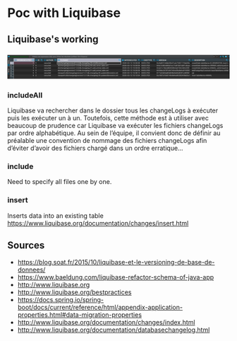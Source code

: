 # Poc with Liquibase

## Liquibase's working

### ![Insert](image/Insert.png)

### includeAll

Liquibase va rechercher dans le dossier tous les changeLogs à exécuter puis les exécuter un à un. 
Toutefois, cette méthode est à utiliser avec beaucoup de prudence car Liquibase va exécuter les fichiers changeLogs par ordre alphabétique. 
Au sein de l’équipe, il convient donc de définir au préalable une convention de nommage des fichiers changeLogs afin d’éviter d’avoir des fichiers chargé dans un ordre erratique…

### include
Need to specify all files one by one.

### insert
Inserts data into an existing table
https://www.liquibase.org/documentation/changes/insert.html

## Sources
- https://blog.soat.fr/2015/10/liquibase-et-le-versioning-de-base-de-donnees/
- https://www.baeldung.com/liquibase-refactor-schema-of-java-app
- http://www.liquibase.org
- http://www.liquibase.org/bestpractices
- https://docs.spring.io/spring-boot/docs/current/reference/html/appendix-application-properties.html#data-migration-properties
- http://www.liquibase.org/documentation/changes/index.html
- http://www.liquibase.org/documentation/databasechangelog.html